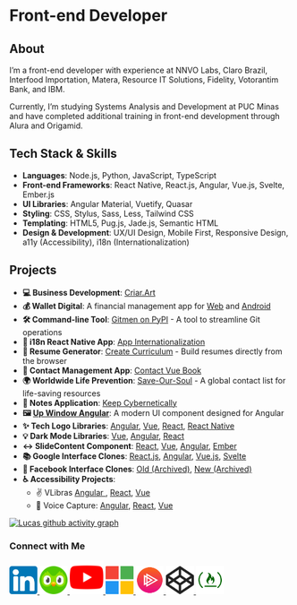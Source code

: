 # Front-end Developer
## About
I’m a front-end developer with experience at NNVO Labs, Claro Brazil, Interfood Importation, Matera, Resource IT Solutions, Fidelity, Votorantim Bank, and IBM.

Currently, I’m studying Systems Analysis and Development at PUC Minas and have completed additional training in front-end development through Alura and Origamid.

## Tech Stack & Skills

- **Languages**: Node.js, Python, JavaScript, TypeScript
- **Front-end Frameworks**: React Native, React.js, Angular, Vue.js, Svelte, Ember.js
- **UI Libraries**: Angular Material, Vuetify, Quasar
- **Styling**: CSS, Stylus, Sass, Less, Tailwind CSS
- **Templating**: HTML5, Pug.js, Jade.js, Semantic HTML
- **Design & Development**: UX/UI Design, Mobile First, Responsive Design, a11y (Accessibility), i18n (Internationalization)

## Projects
- **💻 Business Development**: [Criar.Art](https://criar.art)
- **💰 Wallet Digital**: A financial management app for [Web](https://walletdigitalz.web.app) and [Android](https://play.google.com/store/apps/details?id=com.criar.art.walletdigitalzapp)
- **🛠️ Command-line Tool**: [Gitmen on PyPI](https://pypi.org/project/gitmen) - A tool to streamline Git operations
- **📱 i18n React Native App**: [App Internationalization](https://github.com/livresaber/app-internationalization)
- **📄 Resume Generator**: [Create Curriculum](https://criar-curriculo.web.app?lang=en-US) - Build resumes directly from the browser
- **📖 Contact Management App**: [Contact Vue Book](https://contact-vue-book.web.app)
- **🌍 Worldwide Life Prevention**: [Save-Our-Soul](https://lucasferreiralimax.github.io/save-our-soul) - A global contact list for life-saving resources
- **📝 Notes Application**: [Keep Cybernetically](https://keep-cybernetically.web.app)
- **🖼️ [Up Window Angular](https://up-window-angular.web.app)**: A modern UI component designed for Angular
- **✨ Tech Logo Libraries**: [Angular](https://angular-techs-logos.web.app), [Vue](https://vue-techs-logos.web.app), [React](https://react-techs-logos.web.app), [React Native](https://www.npmjs.com/package/react-native-techs-logos)
- **💡 Dark Mode Libraries**: [Vue](https://darkmode-vue.web.app), [Angular](https://darkmode-angular.web.app), [React](https://darkmode-react.web.app)
- **↔️ SlideContent Component**: [React](https://slidecontent-reactjs.web.app), [Vue](https://slidecontent-vuejs.web.app), [Angular](https://slidecontent-angularjs.web.app), [Ember](https://slidecontent-ember.web.app)
- **📚 Google Interface Clones**: [React.js](https://github.com/lucasferreiralimax/google-react), [Angular](https://github.com/lucasferreiralimax/google-angular), [Vue.js](https://github.com/lucasferreiralimax/google-vue), [Svelte](https://github.com/lucasferreiralimax/google-svelte)
- **📘 Facebook Interface Clones**: [Old (Archived)](https://angular-facebook.web.app), [New (Archived)](https://angular-facebook-new.web.app)
- **♿ Accessibility Projects**:
  - ✌️ VLibras [Angular ](https://angular-vlibras.web.app), [React](https://react-vlibras.web.app), [Vue](https://vue-vlibras.web.app)
  - 🎤 Voice Capture: [Angular](https://voicecapture-angular.web.app), [React](https://voicecapture-react.web.app), [Vue](https://voicecapture-vue.web.app)

[![Lucas github activity graph](https://github-readme-activity-graph.vercel.app/graph?username=lucasferreiralimax&bg_color=0a0c10&color=dedede&line=00ff4c&point=00d636&area=true&hide_border=true)](https://www.linkedin.com/in/lucasferreiralimax)

### Connect with Me
<a href="https://www.linkedin.com/in/lucasferreiralimax" target="_blank">
  <img alt="Lucas Ferreira LinkedIn" width="50px" src="https://raw.githubusercontent.com/lucasferreiralimax/lucasferreiralimax/master/assets/linkedin-logo.svg" />
</a>

<a href="https://www.duolingo.com/profile/ferreiralimax" target="_blank">
  <img alt="Lucas Ferreira Duolingo" width="50px" src="https://raw.githubusercontent.com/lucasferreiralimax/lucasferreiralimax/master/assets/duolingo-logo.svg" />
</a>

<a href="https://www.youtube.com/channel/UCZBURloZW7kmNqzgPS9OHrA" target="_blank">
  <img alt="Lucas Ferreira YouTube" width="60px" src="https://raw.githubusercontent.com/lucasferreiralimax/lucasferreiralimax/master/assets/youtube-logo.svg" />
</a>

<a href="https://docs.microsoft.com/pt-br/users/lucasferreiralimax" target="_blank">
  <img alt="Lucas Ferreira Microsoft Docs" width="50px" src="https://raw.githubusercontent.com/lucasferreiralimax/lucasferreiralimax/master/assets/microsoft-logo.svg" />
</a>

<a href="https://app.pluralsight.com/profile/lucasferreiralimax" target="_blank">
  <img alt="Lucas Ferreira Pluralsight" width="50px" src="https://raw.githubusercontent.com/lucasferreiralimax/lucasferreiralimax/master/assets/pluralsight-logo.png" />
</a>

<a href="https://codepen.io/lucaslimax" target="_blank">
  <img alt="Lucas Ferreira Codepen" width="50px" src="https://raw.githubusercontent.com/lucasferreiralimax/lucasferreiralimax/master/assets/codepen-logo.svg" />
</a>

<a href="https://www.freecodecamp.org/lucasferreiralimax" target="_blank">
  <img alt="Lucas Ferreira FreeCodeCamp" width="50px" src="https://raw.githubusercontent.com/lucasferreiralimax/lucasferreiralimax/master/assets/freecodecamp-logo.png" />
</a>
